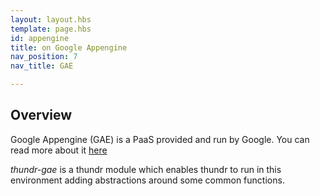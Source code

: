 ```yaml
---
layout: layout.hbs
template: page.hbs
id: appengine
title: on Google Appengine
nav_position: 7
nav_title: GAE

---
```


## Overview

Google Appengine (GAE) is a PaaS provided and run by Google. You can read more about it [here](https://developers.google.com/appengine/docs/)

*thundr-gae* is a thundr module which enables thundr to run in this environment adding abstractions around some common functions.